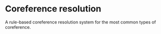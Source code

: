 # Coreference resolution 

A rule-based coreference resolution system for the most common types of coreference.
